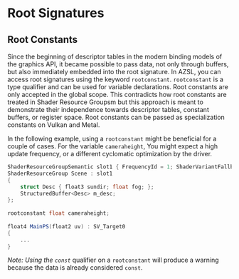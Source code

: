 # Root Signatures
<!-- More info on Root Signatures is found here: https://docs.microsoft.com/en-us/windows/win32/direct3d12/root-signatures -->

## Root Constants
Since the beginning of descriptor tables in the modern binding models of the graphics API, it became possible to pass data, not only through buffers, but also immediately embedded into the root signature. In AZSL, you can access root signatures using the keyword `rootconstant`. `rootconstant` is a type qualifier and can be used for variable declarations. Root constants are only accepted in the global scope. This contradicts how root constants are treated in Shader Resource Groupsm but this approach is meant to demonstrate their independence towards descriptor tables, constant buffers, or register space. Root constants can be passed as specialization constants on Vulkan and Metal. 

In the following example, using a `rootconstant` might be beneficial for a couple of cases. For the variable `cameraheight`, You might expect a high update frequency, or a different cyclomatic optimization by the driver. 

```glsl
ShaderResourceGroupSemantic slot1 { FrequencyId = 1; ShaderVariantFallback = 128; };
ShaderResourceGroup Scene : slot1
{
    struct Desc { float3 sundir; float fog; };
    StructuredBuffer<Desc> m_desc;
};
 
rootconstant float cameraheight;
 
float4 MainPS(float2 uv) : SV_Target0
{
    ...
}
```

*Note: Using the `const`* qualifier on a `rootconstant` will produce a warning because the data is already considered `const`. 